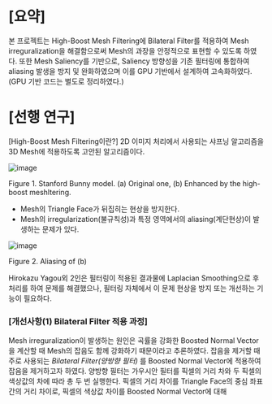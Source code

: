# [요약]

본 프로젝트는 High-Boost Mesh Filtering에 Bilateral Filter를 적용하여 Mesh irreguralization을 해결함으로써 Mesh의 과장을 안정적으로 표현할 수 있도록 하였다.
또한 Mesh Saliency를 기반으로, Saliency 방향성을 기존 필터링에 통합하여 aliasing 발생을 방지 및 완화하였으며 이를 GPU 기반에서 설계하여 고속화하였다.
(GPU 기반 코드는 별도로 정리하였다.)

# [선행 연구]
[High-Boost Mesh Filtering이란?]
2D 이미지 처리에서 사용되는 샤프닝 알고리즘을 3D Mesh에 적용하도록 고안된 알고리즘이다.

![image](https://github.com/user-attachments/assets/05d91462-293f-40a4-a6bc-1d137d11596b)

Figure 1. Stanford Bunny model. (a) Original one, (b) Enhanced by the high-boost meshltering.
- Mesh의 Triangle Face가 뒤집히는 현상을 방지한다. 
- Mesh의 irregularization(불규칙성)과 특정 영역에서의 aliasing(계단현상)이 발생하는 문제가 있다.
  
![image](https://github.com/user-attachments/assets/52f73b46-8d07-43f4-a8a7-14b92126bc1f)

Figure 2. Aliasing of (b)

Hirokazu Yagou외 2인은 필터링이 적용된 결과물에 Laplacian Smoothing으로 후처리를 하여 문제를 해결했으나, 필터링 자체에서 이 문제 현상을 방지 또는 개선하는 기능이 필요하다.



### [개선사항(1) Bilateral Filter 적용 과정]
Mesh irreguralization이 발생하는 원인은 곡률을 강화한 Boosted Normal Vector을 계산할 때 Mesh의 잡음도 함께 강화하기 때문이라고 추론하였다.
잡음을 제거할 때 주로 사용되는  _Bilateral Filter(양방향 필터)_ 를 Boosted Normal Vector에 적용하여 잡음을 제거하고자 하였다. 
양방향 필터는 가우시안 필터를 픽셀의 거리 차와 두 픽셀의 색상값의 차에 따라 총 두 번 실행한다.
픽셀의 거리 차이를 Triangle Face의 중심 좌표 간의 거리 차이로, 픽셀의 색상값 차이를 Boosted Normal Vector에 대해 

